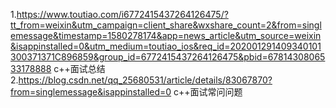 1.https://www.toutiao.com/i6772415437264126475/?tt_from=weixin&utm_campaign=client_share&wxshare_count=2&from=singlemessage&timestamp=1580278174&app=news_article&utm_source=weixin&isappinstalled=0&utm_medium=toutiao_ios&req_id=202001291409340101300371371C896859&group_id=6772415437264126475&pbid=6781430806533178888   c++面试总结  
2.https://blog.csdn.net/qq_25680531/article/details/83067870?from=singlemessage&isappinstalled=0   c++面试常问问题  
